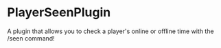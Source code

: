 # PlayerSeenPlugin
A plugin that allows you to check a player's online or offline time with the /seen command!
